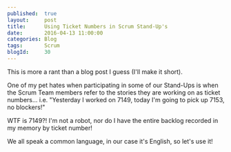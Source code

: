 ```yaml
---
published: 	true
layout: 	post
title:		Using Ticket Numbers in Scrum Stand-Up's 
date: 		2016-04-13 11:00:00
categories: Blog
tags: 		Scrum
blogId:     30
---
```


This is more a rant than a blog post I guess (I'll make it short).

One of my pet hates when participating in some of our Stand-Ups is when the Scrum Team members refer to the stories they are working on as ticket numbers... i.e. "Yesterday I worked on 7149, today I'm going to pick up 7153, no blockers!"

WTF is 7149?! I'm not a robot, nor do I have the entire backlog recorded in my memory by ticket number!

We all speak a common language, in our case it's English, so let's use it!